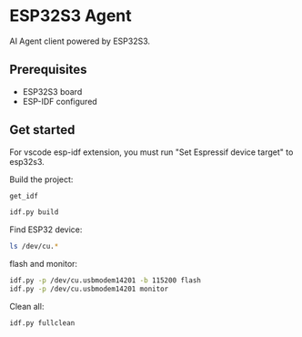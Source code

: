 # ESP32S3 Agent

AI Agent client powered by ESP32S3.

## Prerequisites

* ESP32S3 board
* ESP-IDF configured

## Get started
For vscode esp-idf extension, you must run "Set Espressif device target" to esp32s3.

Build the project:
```bash
get_idf

idf.py build
```

Find ESP32 device:

```bash
ls /dev/cu.*
```

flash and monitor:
```bash
idf.py -p /dev/cu.usbmodem14201 -b 115200 flash
idf.py -p /dev/cu.usbmodem14201 monitor
```

Clean all:
```bash
idf.py fullclean
```